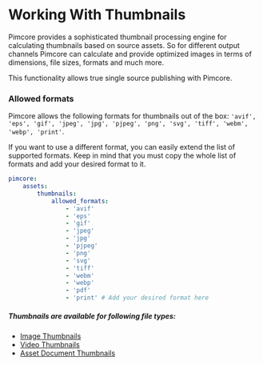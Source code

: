 # Working With Thumbnails

Pimcore provides a sophisticated thumbnail processing engine for calculating thumbnails based on source assets. So for 
different output channels Pimcore can calculate and provide optimized images in terms of dimensions, file sizes, formats
and much more.

This functionality allows true single source publishing with Pimcore.

### Allowed formats
Pimcore allows the following formats for thumbnails out of the box:
`'avif', 'eps', 'gif', 'jpeg', 'jpg', 'pjpeg', 'png', 'svg', 'tiff', 'webm', 'webp', 'print'`.

If you want to use a different format, you can easily extend the list of supported formats.
Keep in mind that you must copy the whole list of formats and add your desired format to it.
```yaml
pimcore:
    assets:
        thumbnails:
            allowed_formats:
                - 'avif'
                - 'eps'
                - 'gif'
                - 'jpeg'
                - 'jpg'
                - 'pjpeg'
                - 'png'
                - 'svg'
                - 'tiff'
                - 'webm'
                - 'webp'
                - 'pdf'
                - 'print' # Add your desired format here
```

##### Thumbnails are available for following file types: 
* [Image Thumbnails](./01_Image_Thumbnails.md)
* [Video Thumbnails](./03_Video_Thumbnails.md)
* [Asset Document Thumbnails](./05_Document_Thumbnails.md)


